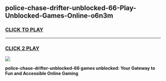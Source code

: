 
## police-chase-drifter-unblocked-66-Play-Unblocked-Games-Online-o6n3m
<h3>
<a href="https://premium76.site?title=police-chase-drifter-unblocked-66&ref=25A">CLICK TO PLAY</a></h3>
<hr>

<h3>
<a href="https://premium76.site?title=police-chase-drifter-unblocked-66&ref=25A">CLICK 2 PLAY</a>
  
</h3>

<a href="https://premium76.site?title=police-chase-drifter-unblocked-66&ref=25A"><img src="https://clearcache.store/games.png"></a>


**police-chase-drifter-unblocked-66 games unblocked: Your Gateway to Fun and Accessible Online Gaming**
